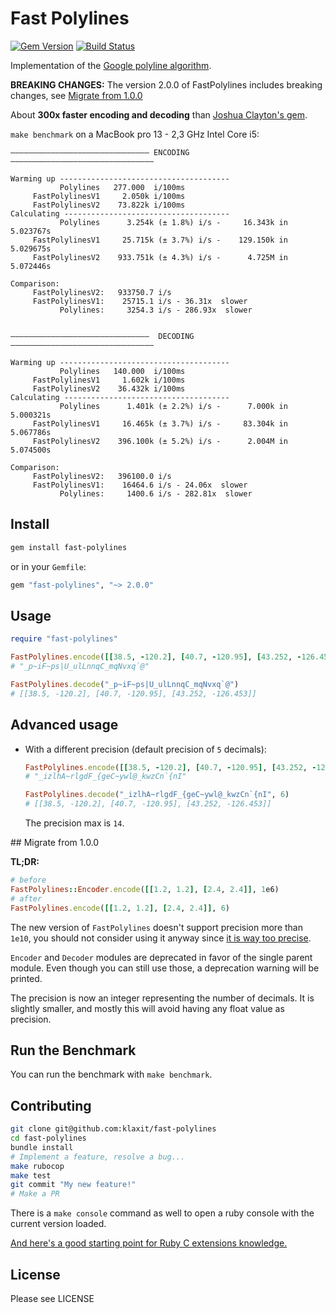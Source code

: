 # Fast Polylines

[![Gem Version](https://badge.fury.io/rb/fast-polylines.svg)](https://badge.fury.io/rb/fast-polylines)
[![Build Status](https://travis-ci.org/klaxit/fast-polylines.svg?branch=master)](https://travis-ci.org/klaxit/fast-polylines)

Implementation of the [Google polyline algorithm][algorithm].

**BREAKING CHANGES:** The version 2.0.0 of FastPolylines includes breaking changes, see [Migrate from 1.0.0](#migrate-from-1.0.0)


About **300x faster encoding and decoding**  than [Joshua Clayton's gem][polylines].

`make benchmark` on a MacBook pro 13 - 2,3 GHz Intel Core i5:

```
——————————————————————————————— ENCODING ————————————————————————————————

Warming up --------------------------------------
           Polylines   277.000  i/100ms
     FastPolylinesV1     2.050k i/100ms
     FastPolylinesV2    73.822k i/100ms
Calculating -------------------------------------
           Polylines      3.254k (± 1.8%) i/s -     16.343k in   5.023767s
     FastPolylinesV1     25.715k (± 3.7%) i/s -    129.150k in   5.029675s
     FastPolylinesV2    933.751k (± 4.3%) i/s -      4.725M in   5.072446s

Comparison:
     FastPolylinesV2:   933750.7 i/s
     FastPolylinesV1:    25715.1 i/s - 36.31x  slower
           Polylines:     3254.3 i/s - 286.93x  slower


———————————————————————————————  DECODING ————————————————————————————————

Warming up --------------------------------------
           Polylines   140.000  i/100ms
     FastPolylinesV1     1.602k i/100ms
     FastPolylinesV2    36.432k i/100ms
Calculating -------------------------------------
           Polylines      1.401k (± 2.2%) i/s -      7.000k in   5.000321s
     FastPolylinesV1     16.465k (± 3.7%) i/s -     83.304k in   5.067786s
     FastPolylinesV2    396.100k (± 5.2%) i/s -      2.004M in   5.074500s

Comparison:
     FastPolylinesV2:   396100.0 i/s
     FastPolylinesV1:    16464.6 i/s - 24.06x  slower
           Polylines:     1400.6 i/s - 282.81x  slower
```

## Install

```bash
gem install fast-polylines
```

or in your `Gemfile`:
```ruby
gem "fast-polylines", "~> 2.0.0"
```

## Usage

```ruby
require "fast-polylines"

FastPolylines.encode([[38.5, -120.2], [40.7, -120.95], [43.252, -126.453]])
# "_p~iF~ps|U_ulLnnqC_mqNvxq`@"

FastPolylines.decode("_p~iF~ps|U_ulLnnqC_mqNvxq`@")
# [[38.5, -120.2], [40.7, -120.95], [43.252, -126.453]]
```

## Advanced usage

* With a different precision (default precision of `5` decimals):
  ```ruby
  FastPolylines.encode([[38.5, -120.2], [40.7, -120.95], [43.252, -126.453]], 6)
  # "_izlhA~rlgdF_{geC~ywl@_kwzCn`{nI"

  FastPolylines.decode("_izlhA~rlgdF_{geC~ywl@_kwzCn`{nI", 6)
  # [[38.5, -120.2], [40.7, -120.95], [43.252, -126.453]]
  ```
  The precision max is `14`.

## Migrate from 1.0.0

**TL;DR:**

```ruby
# before
FastPolylines::Encoder.encode([[1.2, 1.2], [2.4, 2.4]], 1e6)
# after
FastPolylines.encode([[1.2, 1.2], [2.4, 2.4]], 6)
```

The new version of `FastPolylines` doesn't support precision more than `1e10`,
you should not consider using it anyway since [it is way too precise][xkcd].

`Encoder` and `Decoder` modules are deprecated in favor of the single parent
module. Even though you can still use those, a deprecation warning will be
printed.

The precision is now an integer representing the number of decimals. It is
slightly smaller, and mostly this will avoid having any float value as
precision.

## Run the Benchmark

You can run the benchmark with `make benchmark`.

## Contributing

```bash
git clone git@github.com:klaxit/fast-polylines
cd fast-polylines
bundle install
# Implement a feature, resolve a bug...
make rubocop
make test
git commit "My new feature!"
# Make a PR
```

There is a `make console` command as well to open a ruby console with the
current version loaded.

[And here's a good starting point for Ruby C extensions knowledge.][ruby-c]

## License

Please see LICENSE


[algorithm]: https://code.google.com/apis/maps/documentation/utilities/polylinealgorithm.html
[polylines]: https://github.com/joshuaclayton/polylines
[xkcd]:      https://xkcd.com/2170/
[ruby-c]:    https://github.com/ruby/ruby/blob/master/doc/extension.rdoc
